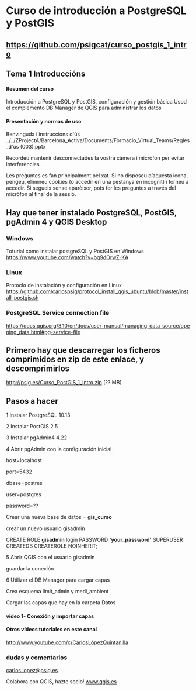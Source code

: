 
# Curso de introducción a PostgreSQL y PostGIS

## https://github.com/psigcat/curso_postgis_1_intro

## Tema 1 Introduccións

#### Resumen del curso
Introducción a PostgreSQL y PostGIS, configuración y gestión básica
Usod el complemento DB Manager de QGIS para administrar los datos

#### Presentación y normas de uso
Benvinguda i instruccions d'ús
../../ZProjectA/Barcelona_Activa/Documents/Formacio_Virtual_Teams/Regles_d'ús (003).pptx

Recordeu mantenir desconnectades la vostra càmera i micròfon per evitar interferències.

Les preguntes es fan principalment pel xat. Si no disposeu d’aquesta icona, pengeu, elimineu cookies (o accedir en una pestanya en incògnit) i torneu a accedir. Si segueix sense aparèixer, pots fer les preguntes a través del micròfon al final de la sessió.

## Hay que tener instalado PostgreSQL, PostGIS, pgAdmin 4 y QGIS Desktop

### Windows
Toturial como instalar postgreSQL y PostGIS en Windows
https://www.youtube.com/watch?v=bq9dOrwZ-KA

### Linux
Protoclo de instalación y configuración en Linux
https://github.com/carlospsig/protocol_install_qgis_ubuntu/blob/master/install_postgis.sh


### PostgreSQL Service connection file
https://docs.qgis.org/3.10/en/docs/user_manual/managing_data_source/opening_data.html#pg-service-file

## Primero hay que descarregar los ficheros comprimidos en zip de este enlace, y descomprimirlos
http://psig.es/Curso_PostGIS_1_Intro.zip (?? MB)

## Pasos a hacer
1 Instalar PostgreSQL 10.13

2 Instalar PostGIS 2.5

3 Instalar pgAdmin4 4.22


4 Abrir pgAdmin con la configuración inicial

host=localhost

port=5432

dbase=postres

user=postgres

password=??

Crear una nueva base de datos = **gis_curso**

crear un nuevo usuario gisadmin

CREATE ROLE **gisadmin** login PASSWORD **'your_password'** SUPERUSER CREATEDB CREATEROLE NOINHERIT;


5 Abrir QGIS con el usuario gisadmin

guardar la conexión

6 Utilizar el DB Manager para cargar capas

Crea esquema limit_admin y medi_ambient

Cargar las capas que hay en la carpeta Datos



#### video 1- Conexión y importar capas




#### Otros vídeos tutoriales en este canal
http://www.youtube.com/c/CarlosLópezQuintanilla

### dudas y comentarios
carlos.lopez@psig.es

Colabora con QGIS, hazte socio!
www.qgis.es
